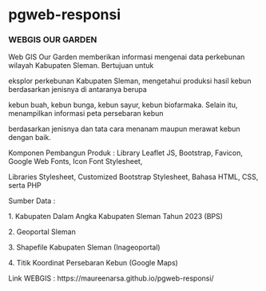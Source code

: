 # pgweb-responsi

<h3>WEBGIS OUR GARDEN</h3>
<p>Web GIS Our Garden memberikan informasi mengenai data perkebunan wilayah Kabupaten Sleman. Bertujuan untuk</p> <p>eksplor perkebunan Kabupaten Sleman, mengetahui produksi hasil kebun berdasarkan jenisnya di antaranya berupa</p>
<p>kebun buah, kebun bunga, kebun sayur, kebun biofarmaka. Selain itu, menampilkan informasi peta persebaran kebun<p>
<p>berdasarkan jenisnya dan tata cara menanam maupun merawat kebun dengan baik.</p>

<p>Komponen Pembangun Produk : Library Leaflet JS, Bootstrap, Favicon, Google Web Fonts, Icon Font Stylesheet,</p> <p>Libraries Stylesheet, Customized Bootstrap Stylesheet, Bahasa HTML, CSS, serta PHP</p>
<p>Sumber Data               : </p>
<php>1. Kabupaten Dalam Angka Kabupaten Sleman Tahun 2023 (BPS)</php>
<p>                            2. Geoportal Sleman</p>
<p>                            3. Shapefile Kabupaten Sleman (Inageoportal)</p>
<p>                            4. Titik Koordinat Persebaran Kebun (Google Maps)</p>
<p>Link WEBGIS               : https://maureenarsa.github.io/pgweb-responsi/</p>